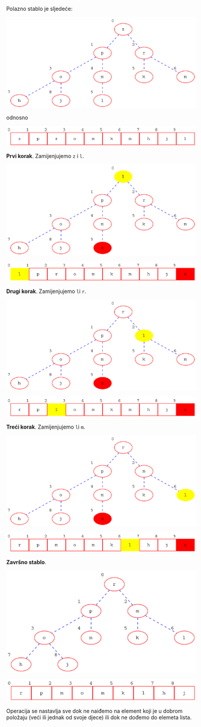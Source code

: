 Polazno stablo je sljedeće:

![max-hrpa](img/graph-enum.txt.png)

odnosno


![lin-hrpa](img/graph-line.txt.png)

**Prvi korak**. Zamijenjujemo `z` i `l`.

![max-hrpa](img/graph-pop-enum-1.txt.png)

![lin-hrpa](img/graph-pop-line-1.txt.png)

**Drugi korak**.  Zamijenjujemo `l`i `r`.


![max-hrpa](img/graph-pop-enum-2.txt.png)

![lin-hrpa](img/graph-pop-line-2.txt.png)


**Treći korak**.  Zamijenjujemo `l`i `m`.


![max-hrpa](img/graph-pop-enum-3.txt.png)

![lin-hrpa](img/graph-pop-line-3.txt.png)


**Završno stablo**.

![max-hrpa](img/graph-pop-enum-4.txt.png)

![lin-hrpa](img/graph-pop-line-4.txt.png)

Operacija se nastavlja sve dok ne naiđemo na element koji je u dobrom
položaju (veći ili jednak od svoje djece) ili dok ne dođemo do elemeta
lista.
